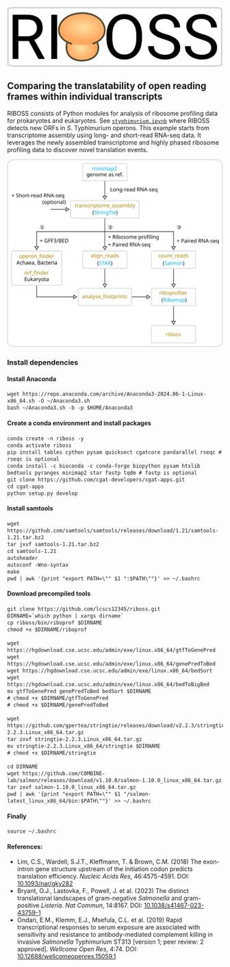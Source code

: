 ![logo](doc/riboss_logo.svg)

## Comparing the translatability of open reading frames within individual transcripts

RIBOSS consists of Python modules for analysis of ribosome profiling data for prokaryotes and eukaryotes. See [`styphimurium.ipynb`](https://github.com/lcscs12345/riboss/blob/master/styphimurium.ipynb) where RIBOSS detects new ORFs in _S_. Typhimurium operons. This example starts from transcriptome assembly using long- and short-read RNA-seq data. It leverages the newly assembled transcriptome and highly phased ribosome profiling data to discover novel translation events.

![Flow Chart](doc/flow_chart.svg)

### Install dependencies

#### Install Anaconda

```
wget https://repo.anaconda.com/archive/Anaconda3-2024.06-1-Linux-x86_64.sh -O ~/Anaconda3.sh
bash ~/Anaconda3.sh -b -p $HOME/Anaconda3
```

#### Create a conda environment and install packages

```
conda create -n riboss -y
conda activate riboss
pip install tables cython pysam quicksect cgatcore pandarallel rseqc # rseqc is optional
conda install -c bioconda -c conda-forge biopython pysam htslib bedtools pyranges minimap2 star fastp tqdm # fastp is optional
git clone https://github.com/cgat-developers/cgat-apps.git
cd cgat-apps
python setup.py develop
```

#### Install samtools

```
wget https://github.com/samtools/samtools/releases/download/1.21/samtools-1.21.tar.bz2
tar jxvf samtools-1.21.tar.bz2
cd samtools-1.21
autoheader
autoconf -Wno-syntax
make
pwd | awk '{print "export PATH=\"" $1 ":$PATH\""}' >> ~/.bashrc
```

#### Download precompiled tools

```
git clone https://github.com/lcscs12345/riboss.git
DIRNAME=`which python | xargs dirname`
cp riboss/bin/riboprof $DIRNAME
chmod +x $DIRNAME/riboprof

wget https://hgdownload.cse.ucsc.edu/admin/exe/linux.x86_64/gtfToGenePred
wget https://hgdownload.cse.ucsc.edu/admin/exe/linux.x86_64/genePredToBed
wget https://hgdownload.cse.ucsc.edu/admin/exe/linux.x86_64/bedSort
wget https://hgdownload.cse.ucsc.edu/admin/exe/linux.x86_64/bedToBigBed
mv gtfToGenePred genePredToBed bedSort $DIRNAME
# chmod +x $DIRNAME/gtfToGenePred
# chmod +x $DIRNAME/genePredToBed

wget https://github.com/gpertea/stringtie/releases/download/v2.2.3/stringtie-2.2.3.Linux_x86_64.tar.gz
tar zxvf stringtie-2.2.3.Linux_x86_64.tar.gz
mv stringtie-2.2.3.Linux_x86_64/stringtie $DIRNAME
# chmod +x $DIRNAME/stringtie

cd DIRNAME
wget https://github.com/COMBINE-lab/salmon/releases/download/v1.10.0/salmon-1.10.0_linux_x86_64.tar.gz
tar zxvf salmon-1.10.0_linux_x86_64.tar.gz
pwd | awk '{print "export PATH=\"" $1 "/salmon-latest_linux_x86_64/bin:$PATH\""}' >> ~/.bashrc
```

#### Finally

```
source ~/.bashrc
```

#### References:

- Lim, C.S., Wardell, S.J.T., Kleffmann, T. & Brown, C.M. (2018) The exon-intron gene structure upstream of the initiation codon predicts translation efficiency. _Nucleic Acids Res_, 46:4575-4591. DOI: [10.1093/nar/gky282](https://doi.org/10.1093/nar/gky282)
- Bryant, O.J., Lastovka, F., Powell, J. et al. (2023) The distinct translational landscapes of gram-negative _Salmonella_ and gram-positive _Listeria_. _Nat Commun_, 14:8167. DOI: [10.1038/s41467-023-43759-1](https://doi.org/10.1038/s41467-023-43759-1)
- Ondari, E.M., Klemm, E.J., Msefula, C.L. et al. (2019) Rapid transcriptional responses to serum exposure are associated with sensitivity and resistance to antibody-mediated complement killing in invasive _Salmonella_ Typhimurium ST313 [version 1; peer review: 2 approved]. _Wellcome Open Res_, 4:74. DOI: [10.12688/wellcomeopenres.15059.1](https://doi.org/10.12688/wellcomeopenres.15059.1)
